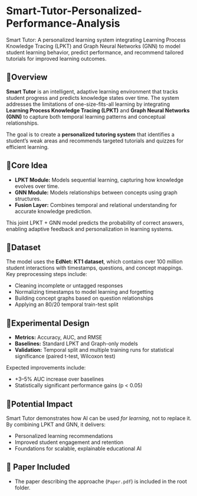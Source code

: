 # Smart-Tutor-Personalized-Performance-Analysis
Smart Tutor: A personalized learning system integrating Learning Process Knowledge Tracing (LPKT) and Graph Neural Networks (GNN) to model student learning behavior, predict performance, and recommend tailored tutorials for improved learning outcomes.

## 🔹Overview
**Smart Tutor** is an intelligent, adaptive learning environment that tracks student progress and predicts knowledge states over time. The system addresses the limitations of one-size-fits-all learning by integrating **Learning Process Knowledge Tracing (LPKT)** and **Graph Neural Networks (GNN)** to capture both temporal learning patterns and conceptual relationships.

The goal is to create a **personalized tutoring system** that identifies a student’s weak areas and recommends targeted tutorials and quizzes for efficient learning.

## 🔹Core Idea
- **LPKT Module:** Models sequential learning, capturing how knowledge evolves over time.  
- **GNN Module:** Models relationships between concepts using graph structures.  
- **Fusion Layer:** Combines temporal and relational understanding for accurate knowledge prediction.  

This joint LPKT + GNN model predicts the probability of correct answers, enabling adaptive feedback and personalization in learning systems.

## 🔹Dataset
The model uses the **EdNet: KT1 dataset**, which contains over 100 million student interactions with timestamps, questions, and concept mappings.  
Key preprocessing steps include:
- Cleaning incomplete or untagged responses  
- Normalizing timestamps to model learning and forgetting  
- Building concept graphs based on question relationships  
- Applying an 80/20 temporal train-test split  

## 🔹Experimental Design
- **Metrics:** Accuracy, AUC, and RMSE  
- **Baselines:** Standard LPKT and Graph-only models  
- **Validation:** Temporal split and multiple training runs for statistical significance (paired t-test, Wilcoxon test)

Expected improvements include:
- +3–5% AUC increase over baselines  
- Statistically significant performance gains (p < 0.05)

## 🔹Potential Impact
Smart Tutor demonstrates how AI can be used *for learning*, not to replace it. By combining LPKT and GNN, it delivers:
- Personalized learning recommendations  
- Improved student engagement and retention  
- Foundations for scalable, explainable educational AI  

## 🔹 Paper Included
- The paper describing the approache (`Paper.pdf`) is included in the root folder.


